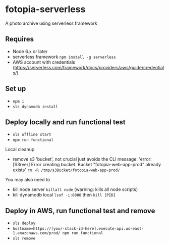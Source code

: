 # fotopia-serverless
A photo archive using serverless framework

## Requires
- Node 6.x or later
- serverless framework `npm install -g serverless`
- AWS account with credentials (https://serverless.com/framework/docs/providers/aws/guide/credentials/)

## Set up
- `npm i`
- `sls dynamodb install`

## Deploy locally and run functional test 
- `sls offline start`
- `npm run functional`

Local cleanup 
- remove s3 'bucket', not crucial just avoids the CLI message: 'error: [S3rver] Error creating bucket. Bucket "fotopia-web-app-prod" already exists'
`rm -R /tmp/s3Bucket/fotopia-web-app-prod/`

You may also need to 
- kill node server `killall node` (warning: kills all node scripts)
- kill dynamodb local `lsof -i:8000` then `kill [PID]`


## Deploy in AWS, run functional test and remove
- `sls deploy`
- `hostname=https://[your-stack-id-here].execute-api.us-east-1.amazonaws.com/prod/ npm run functional`
- `sls remove`